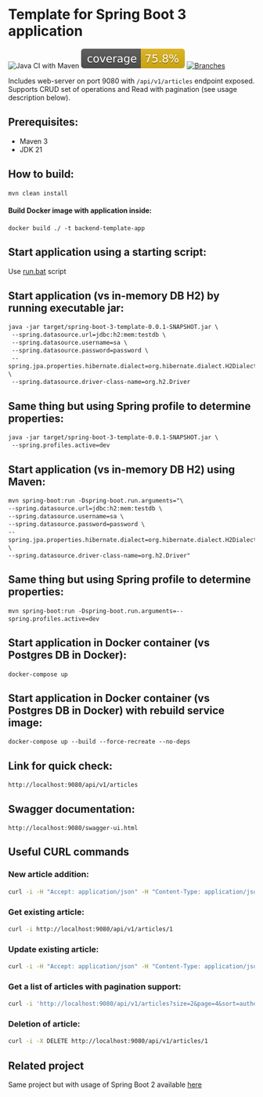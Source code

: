 # Template for Spring Boot 3 application

![Java CI with Maven](https://github.com/andrei-punko/spring-boot-3-template/workflows/Java%20CI%20with%20Maven/badge.svg)
[![Coverage](.github/badges/jacoco.svg)](https://github.com/andrei-punko/spring-boot-3-template/actions/workflows/maven.yml)
[![Branches](.github/badges/branches.svg)](https://github.com/andrei-punko/spring-boot-3-template/actions/workflows/maven.yml)

Includes web-server on port 9080 with `/api/v1/articles` endpoint exposed.
Supports CRUD set of operations and Read with pagination (see usage description below).

## Prerequisites:

- Maven 3
- JDK 21

## How to build:

    mvn clean install

#### Build Docker image with application inside:

    docker build ./ -t backend-template-app

## Start application using a starting script:

Use [run.bat](./run.bat) script

## Start application (vs in-memory DB H2) by running executable jar:

    java -jar target/spring-boot-3-template-0.0.1-SNAPSHOT.jar \
     --spring.datasource.url=jdbc:h2:mem:testdb \
     --spring.datasource.username=sa \
     --spring.datasource.password=password \
     --spring.jpa.properties.hibernate.dialect=org.hibernate.dialect.H2Dialect \
     --spring.datasource.driver-class-name=org.h2.Driver

## Same thing but using Spring profile to determine properties:

    java -jar target/spring-boot-3-template-0.0.1-SNAPSHOT.jar \
     --spring.profiles.active=dev

## Start application (vs in-memory DB H2) using Maven:

    mvn spring-boot:run -Dspring-boot.run.arguments="\
    --spring.datasource.url=jdbc:h2:mem:testdb \
    --spring.datasource.username=sa \
    --spring.datasource.password=password \
    --spring.jpa.properties.hibernate.dialect=org.hibernate.dialect.H2Dialect \
    --spring.datasource.driver-class-name=org.h2.Driver"

## Same thing but using Spring profile to determine properties:

    mvn spring-boot:run -Dspring-boot.run.arguments=--spring.profiles.active=dev

## Start application in Docker container (vs Postgres DB in Docker):

    docker-compose up

## Start application in Docker container (vs Postgres DB in Docker) with rebuild service image:

    docker-compose up --build --force-recreate --no-deps

## Link for quick check:

    http://localhost:9080/api/v1/articles

## Swagger documentation:

    http://localhost:9080/swagger-ui.html

## Useful CURL commands

### New article addition:

```bash
curl -i -H "Accept: application/json" -H "Content-Type: application/json" -d '{ "title": "Some tittle", "text": "Some text", "author": "Pushkin" }' -X POST http://localhost:9080/api/v1/articles
```

### Get existing article:

```bash
curl -i http://localhost:9080/api/v1/articles/1
```

### Update existing article:

```bash
curl -i -H "Accept: application/json" -H "Content-Type: application/json" -d '{ "title": "Another tittle" }' -X PATCH http://localhost:9080/api/v1/articles/2
```

### Get a list of articles with pagination support:

```bash
curl -i 'http://localhost:9080/api/v1/articles?size=2&page=4&sort=author,DESC'
```

### Deletion of article:

```bash
curl -i -X DELETE http://localhost:9080/api/v1/articles/1
```

## Related project

Same project but with usage of Spring Boot 2 available [here](https://github.com/andrei-punko/spring-boot-2-template)
